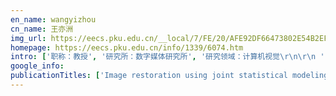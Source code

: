 ```yaml
---
en_name: wangyizhou
cn_name: 王亦洲
img_url: https://eecs.pku.edu.cn/__local/7/FE/20/AFE92DF66473802E54B2EF4A8D5_BBA00CEB_188A.jpg?e=.jpg
homepage: https://eecs.pku.edu.cn/info/1339/6074.htm
intro: ['职称：教授', '研究所：数字媒体研究所', '研究领域：计算机视觉\r\n\r\n ', '办公电话：86-10-6275 3457 ', '电子邮件：yizhou.wang@pku.edu.cn', '个人主页：http://www.idm.pku.edu.cn/staff/wangyizhou/ ']
google_info: 
publicationTitles: ['Image restoration using joint statistical modeling in a space-transform domain', 'Image interpolation via regularized local linear regression', 'Image compressive sensing recovery via collaborative sparsity', 'Compression artifact reduction by overlapped-block transform coefficient estimation with block similarity', 'Improved total variation based image compressive sensing recovery by nonlocal regularization', 'Image denoising via adaptive soft-thresholding based on non-local samples', 'Multiple hypotheses Bayesian frame rate up-conversion by adaptive fusion of motion-compensated interpolations', 'Interpolation-dependent image downsampling', '3D sub-band video coding using barbell lifting', 'Spatial scalability in 3D sub-band decoding of SDMCTF-encoded video', 'Image super-resolution via dual-dictionary learning and sparse representation', 'CONCOLOR: Constrained non-convex low-rank model for image deblocking', 'Exploiting temporal correlation with adaptive block-size motion alignment for 3D wavelet coding', 'Exploiting temporal correlation with adaptive block-size motion alignment for 3D wavelet coding', 'Wavecast: Wavelet based wireless video broadcast using lossy transmission', 'Barbell lifting wavelet transform for highly scalable video coding', 'Compressed sensing recovery via collaborative sparsity', 'Video compressive sensing reconstruction via reweighted residual sparsity', 'Fully connected network-based intra prediction for image coding', 'Barbell-lifting based 3-D wavelet coding scheme', 'Residual highway convolutional neural networks for in-loop filtering in HEVC', 'Image denoising via bandwise adaptive modeling and regularization exploiting nonlocal similarity', 'Analysis of decorrelation transform gain for uncoded wireless image and video communication', 'Low-rank decomposition-based restoration of compressed images via adaptive noise estimation', 'Cactus: A hybrid digital-analog wireless video communication system', 'Layered motion estimation and coding for fully scalable 3D wavelet video coding', 'Layered soft video broadcast for heterogeneous receivers', 'Video compression artifact reduction via spatio-temporal multi-hypothesis prediction', 'Performance analysis of transform in uncoded wireless visual communication', 'Low-rank-based nonlocal adaptive loop filter for high-efficiency video compression', 'Nonlocal gradient sparsity regularization for image restoration', 'G-CAST: Gradient based image softcast for perception-friendly wireless visual communication', 'Power distortion optimization for uncoded linear transformed transmission of images and videos', 'Adaptive loop filter with temporal prediction', 'Intra prediction using fully connected network for video coding', 'Vidwav wavelet video coding specifications', 'Power-distortion optimization for wireless image/video SoftCast by transform coefficients energy modeling with adaptive chunk division', 'Exploiting image local and nonlocal consistency for mixed Gaussian-impulse noise removal', 'Studies on spatial scalable frameworks for motion aligned 3D wavelet video coding', 'Optimal subband rate allocation for spatial scalability in 3D wavelet video coding with motion aligned temporal filtering', 'Reducing blocking artifacts in compressed images via transform-domain non-local coefficients estimation', 'Layered image/video softcast with hybrid digital-analog transmission for robust wireless visual communication', 'Denoising and resource allocation in uncoded video transmission', 'High-quality image restoration from partial random samples in spatial domain', 'In-scale motion compensation for spatially scalable video coding', 'Study on subjective quality assessment of screen content images', 'Efficient multiple-line-based intra prediction for HEVC', 'Compound image compression by multi-stage prediction', 'Spatial scalability in 3-D wavelet coding with spatial domain MCTF encoder', 'Non-local extension of total variation regularization for image restoration', 'Image primitive coding and visual quality assessment', 'Towards accurate visual information estimation with entropy of primitive', 'Gradient based image/video softcast with grouped-patch collaborative reconstruction', 'Barbell lifting for multi-layer wavelet coding', 'A lifting-based wavelet transform supporting non-dyadic spatial scalability', 'Hybrid digital–analog video delivery with Shannon–Kotel’nikov mapping', 'Gradient based image transmission and reconstruction using non-local gradient sparsity regularization', 'Subband coupling aware rate allocation for spatial scalability in 3-D wavelet video coding', 'Fast image super-resolution via local adaptive gradient field sharpening transform', 'In-scale motion aligned temporal filtering', 'Image denoising via low rank regularization exploiting intra and inter patch correlation', 'Video super-resolution with registration-reliability regulation and adaptive total variation', 'Spatially scalable video coding', 'Spatially scalable video coding', 'Tanner graph based image interpolation', '3D sub-band video coding using barbell lifting. ISO', 'CG-Cast: scalable wireless image SoftCast using compressive gradient', 'Frequency-domain dynamic pruning for convolutional neural networks', 'Enhanced inter prediction with localized weighted prediction in HEVC', 'High quality image reconstruction via non-local collaborative estimation for wireless image/video softcast', 'Artifact reduction of compressed video via three-dimensional adaptive estimation of transform coefficients', 'Distributed soft video broadcast with variable block size motion estimation', 'PET protection optimization for streaming scalable videos with multiple transmissions', 'Intra prediction using multiple reference lines for video coding', 'Content-adaptive low rank regularization for image denoising', 'A robust video super-resolution algorithm', 'A practical algorithm for tanner graph based image interpolation', 'Optimal PET protection for streaming scalably compressed video streams with limited retransmission based on incomplete feedback', 'Generalized in-scale motion compensation framework for spatial scalable video coding', 'Wireless image and video soft transmission via perception-inspired power distortion optimization', 'Superimposed modulation for soft video delivery with hidden resources', 'Image compressive sensing using overlapped block projection and reconstruction', 'Transform domain energy modeling of natural images for wireless softcast optimization', 'Adaptive MCTF based on correlation noise model for SNR scalable video coding', 'MSRA scheme for SVC CE1', 'Paragraph generation network with visual relationship detection', 'Hybrid intraprediction based on local and nonlocal correlations', 'An adaptive hierarchical QP setting for screen content coding', 'Transductive regression with local and global consistency for image super-resolution', 'Low bit-rate image coding via interpolation oriented adaptive down-sampling', 'Wireless image softcast using compressive gradient', 'Compressive sensing based soft video broadcast using spatial and temporal sparsity', 'A new image deblurring algorithm with less ringing artifacts via error variance estimation and soft decision', 'Vidwav wavelet video coding specifications, ISO', 'Low rank regularization exploiting intra and inter patch correlation for image denoising', 'Inter-frame correlation based quantization parameter offset optimization for screen content video coding', 'Hybridcast: A wireless image/video softcast scheme using layered representation and hybrid digital-analog modulation', 'New image coding scheme with hierarchical representation and adaptive interpolation', 'GPU based fast algorithm for tanner graph based image interpolation', 'Side information extrapolation with temporal and spatial consistency', 'Improved autoregressive image model estimation for directional image interpolation', 'Optimal PET protection for scalably compressed video with multiple retransmissions', 'A CNN-Based Image Compression Scheme Compatible with JPEG-2000', 'Perceptual Video Coding Based on Visual Saliency Modulated Just Noticeable Distortion', 'Residual signals modeling for layered image/video softcast with hybrid digital-analog transmission', 'Hybrid All Zero Soft Quantized Block Detection for HEVC', 'Image super-resolution based on adaptive joint distribution modeling', 'Adaptive multi-dimension sparsity based coefficient estimation for compression artifact reduction', 'A dual structured-sparsity model for compressive-sensed video reconstruction', 'Adaptive boundary dependent transform optimization for HEVC', 'Non-dyadic spatial scalable wavelet transform', 'Fast mode dependent directional transform via butterfly-style transform and integer lifting steps', 'Robust video super-resolution with registration efficiency adaptation', 'Barbell lifting for wavelet coding', 'Macroblock-based adaptive in-scale prediction for scalable video coding', 'A new method for inter-layer prediction in spatial scalable video coding', 'Subband adaptive motion compensated temporal filtering for scalable video coding', 'Omnicast: Wireless pseudo-analog transmission for omnidirectional video', 'Scaled video for pseudo-analog transmission in spatial domain', 'Intra Block Copy for Screen Content in the Emerging AV1 Video Codec', 'Compressed Image Restoration via External-Image Assisted Band Adaptive PCA Model Learning', 'An adaptive and low-complexity all-zero block detection for HEVC encoder', 'Multiple Line-based Intra Prediction for High Efficiency Video Coding', 'Quad-tree based inter-view motion prediction', 'Compression artifact reduction for low bit-rate images based on non-local similarity and across-resolution coherence', 'High accuracy sub-pixel image registration under noisy condition', 'Correlation estimation for distributed wireless video communication', 'Multi-scale Spatial Error Concealment via Hybrid Bayesian Regression', 'Bayesian frame interpolation by fusing multiple motion-compensated prediction frames', 'Optimal LR-PET protection for scalable video streams over lossy channels with random delay', 'iWave: CNN-Based Wavelet-Like Transform for Image Compression', 'Color Image Compression with Transform Domain Down-Sampling and Deep Convolutional Reconstruction', 'Visual Relationship Embedding Network for Image Paragraph Generation', 'Referenceless Quality Assessment for Contrast Distorted Image Using Hybrid Features', 'Learning a Deep Convolutional Network for Subband Image Denoising', 'Efficient Chroma Sub-Sampling and Luma Modification for Color Image Compression', 'Pyramid Convolutional Network for Single Image Deraining', 'Riemannian Loss for Image Restoration', 'Fast Image Upsampling via Adaptive Gradient Sharpening and Transformed-Texture Constraint', 'Fast and Robust Image Upsampling by Local Adaptive Gradient Field Sharpening Transform', 'Compressive gradient based scalable image SoftCast', 'Image restoration via multi-scale non-local total variation regularization', 'Band-wise Adaptive Sparsity Regularization for Quantized Compressed Sensing Exploiting Nonlocal Similarity', 'Diversity-Based Reference Picture Management for Low Delay Screen Content Coding', 'Registration of under-sampled images via higher resolution spectrum restoration', 'Registration-reliability based strategy to enhance multi-frame super-resolution algorithms', 'METHOD AND DEVICE FOR CLASSIFYING PIXEL OF VIDEO IMAGE', 'Barbell lifting for wavelet coding', 'Adaptive Image Deblurring via Tanner Graph Representation and Belief Propagation', 'Error Resilience and Channel Coding for Image and Video Systems Optimal PET Protection for Streaming Scalably Compressed Video Streams With Limited Retransmission Based on …', 'Spatial scalability in 3D sub-band decoding of spatial domain MCTF-encoded video', 'Frequency-Domain Dynamic Pruning for Convolutional Neural Networks (Supplementary Material)', 'VCIP 2015 Technical Program', 'ISSUE ON CIRCUITS, SYSTEMS AND ALGORITHMS FOR COMPRESSIVE SENSING', 'SISVC: BARBELL-LIFTING-BASED 3D WAVELET CODING SCHEME']
---
```

